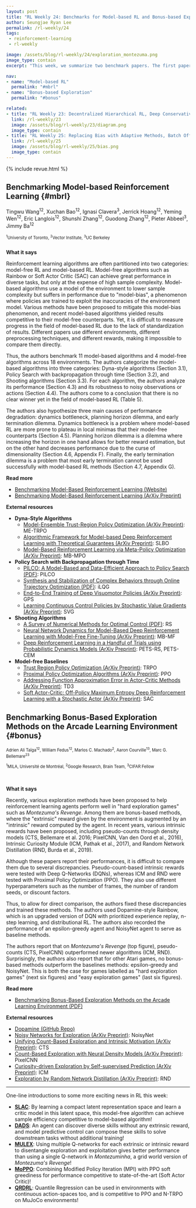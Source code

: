 ```yaml
---
layout: post
title: "RL Weekly 24: Benchmarks for Model-based RL and Bonus-based Exploration Methods"
author: Seungjae Ryan Lee
permalink: /rl-weekly/24
tags:
 - reinforcement-learning
 - rl-weekly

image: /assets/blog/rl-weekly/24/exploration_montezuma.png
image_type: contain
excerpt: "This week, we summarize two benchmark papers. The first paper benchmarks 11 model-based RL algorithms in 18 continuous control environments, and the second paper benchmarks 4 bonus-based exploration methods in 9 Atari environments. Both papers agree that a standardized benchmark is needed for an objective analysis of new algorithms."

nav:
- name: "Model-based RL"
  permalink: "#mbrl"
- name: "Bonus-based Exploration"
  permalink: "#bonus"

related:
- title: "RL Weekly 23: Decentralized Hierarchical RL, Deep Conservative Policy Iteration, and Optimistic PPO"
  link: /rl-weekly/23
  image: /assets/blog/rl-weekly/23/diagram.png
  image_type: contain
- title: "RL Weekly 25: Replacing Bias with Adaptive Methods, Batch Off-policy Learning, and Learning Shared Model for Multi-task RL"
  link: /rl-weekly/25
  image: /assets/blog/rl-weekly/25/bias.png
  image_type: contain
---
```




{% include revue.html %}





## Benchmarking Model-based Reinforcement Learning {#mbrl}

<p class="authors" style="font-size: 0.8em">

Tingwu Wang<sup>12</sup>,
Xuchan Bao<sup>12</sup>,
Ignasi Clavera<sup>3</sup>,
Jerrick Hoang<sup>12</sup>,
Yeming Wen<sup>12</sup>,
Eric Langlois<sup>12</sup>,
Shunshi Zhang<sup>12</sup>,
Guodong Zhang<sup>12</sup>,
Pieter Abbeel<sup>3</sup>,
Jimmy Ba<sup>12</sup>
</p>
<p class="authors__institutions" style="font-size: 0.8em">
    <sup>1</sup>University of Toronto,
    <sup>2</sup>Vector Institute,
    <sup>3</sup>UC Berkeley
</p>

<div class="w100" style="margin: 10px auto;">
  <img src="{{ absolute_url }}/assets/blog/rl-weekly/24/mbrl.png" alt="">
</div>


**What it says**

Reinforcement learning algorithms are often partitioned into two categories: model-free RL and model-based RL. Model-free algorithms such as Rainbow or Soft Actor Critic (SAC) can achieve great performance in diverse tasks, but only at the expense of high sample complexity. Model-based algorithms use a model of the environment to lower sample complexity but suffers in performance due to "model-bias", a phenomenon where policies are trained to exploit the inaccuracies of the environment model. Various methods have been proposed to mitigate this model-bias phenomenon, and recent model-based algorithms yielded results competitive to their model-free counterparts. Yet, it is difficult to measure progress in the field of model-based RL due to the lack of standardization of results. Different papers use different environments, different preprocessing techniques, and different rewards, making it impossible to compare them directly.

Thus, the authors benchmark 11 model-based algorithms and 4 model-free algorithms across 18 environments. The authors categorize the model-based algorithms into three categories: Dyna-style algorithms (Section 3.1), Policy Search with backpropagation through time (Section 3.2), and Shooting algorithms (Section 3.3). For each algorithm, the authors analyze its performance (Section 4.3) and its robustness to noisy observations or actions (Section 4.4). The authors come to a conclusion that there is no clear winner yet in the field of model-based RL (Table 5).

The authors also hypothesize three main causes of performance degradation: dynamics bottleneck, planning horizon dilemma, and early termination dilemma. Dynamics bottleneck is a problem where model-based RL are more prone to plateau in local minimas that their model-free counterparts (Section 4.5). Planning horizon dilemma is a dilemma where increasing the horizon in one hand allows for better reward estimation, but on the other hand decreases performance due to the curse of dimensionality (Section 4.6, Appendix F). Finally, the early termination dilemma is a problem that most early termination cannot be used successfully with model-based RL methods (Section 4.7, Appendix G).



**Read more**

- [Benchmarking Model-Based Reinforcement Learning (Website)](http://www.cs.toronto.edu/~tingwuwang/mbrl.html)
- [Benchmarking Model-Based Reinforcement Learning (ArXiv Preprint)](https://arxiv.org/abs/1907.02057)

**External resources**

- **Dyna-Style Algorithms**
  - [Model-Ensemble Trust-Region Policy Optimization (ArXiv Preprint)](https://arxiv.org/abs/1802.10592): ME-TRPO
  - [Algorithmic Framework for Model-based Deep Reinforcement Learning with Theoretical Guarantees (ArXiv Preprint)](https://arxiv.org/abs/1807.03858): SLBO
  - [Model-Based Reinforcement Learning via Meta-Policy Optimization (ArXiv Preprint)](https://arxiv.org/abs/1809.05214): MB-MPO
- **Policy Search with Backpropagation through Time**
  - [PILCO: A Model-Based and Data-Efficient Approach to Policy Search (PDF)](https://www.ias.informatik.tu-darmstadt.de/uploads/Publications/Deisenroth_ICML_2011.pdf): PILCO
  - [Synthesis and Stabilization of Complex Behaviors through Online Trajectory Optimization (PDF)](https://homes.cs.washington.edu/~todorov/papers/TassaIROS12.pdf): iLQG
  - [End-to-End Training of Deep Visuomotor Policies (ArXiv Preprint)](https://arxiv.org/abs/1504.00702): GPS
  - [Learning Continuous Control Policies by Stochastic Value Gradients (ArXiv Preprint)](https://arxiv.org/abs/1510.09142): SVG
- **Shooting Algorithms**
  - [A Survey of Numerical Methods for Optimal Control (PDF)](http://www.anilvrao.com/Publications/ConferencePublications/trajectorySurveyAAS.pdf): RS
  - [Neural Network Dynamics for Model-Based Deep Reinforcement Learning with Model-Free Fine-Tuning (ArXiv Preprint)](https://arxiv.org/abs/1708.02596): MB-MF
  - [Deep Reinforcement Learning in a Handful of Trials using Probabilistic Dynamics Models (ArXiv Preprint)](https://arxiv.org/abs/1805.12114): PETS-RS, PETS-CEM
- **Model-free Baselines**
  - [Trust Region Policy Optimization (ArXiv Preprint)](https://arxiv.org/abs/1502.05477): TRPO
  - [Proximal Policy Optimization Algorithms (ArXiv Preprint)](https://arxiv.org/abs/1707.06347): PPO
  - [Addressing Function Approximation Error in Actor-Critic Methods (ArXiv Preprint)](https://arxiv.org/abs/1802.09477): TD3
  - [Soft Actor-Critic: Off-Policy Maximum Entropy Deep Reinforcement Learning with a Stochastic Actor (ArXiv Preprint)](https://arxiv.org/abs/1801.01290): SAC



## Benchmarking Bonus-Based Exploration Methods on the Arcade Learning Environment {#bonus}

<p class="authors" style="font-size: 0.8em">
Adrien Ali Taïga<sup>12</sup>,
William Fedus<sup>12</sup>,
Marlos C. Machado<sup>2</sup>,
Aaron Courville<sup>13</sup>,
Marc G. Bellemare<sup>23</sup>
</p>
<p class="authors__institutions" style="font-size: 0.8em">
    <sup>1</sup>MILA, Université de Montréal,
    <sup>2</sup>Google Research, Brain Team,
    <sup>3</sup>CIFAR Fellow
</p>

<div class="w60" style="margin: 10px auto;">
  <img src="{{ absolute_url }}/assets/blog/rl-weekly/24/exploration_montezuma.png" alt="">
</div>

<div class="w100" style="margin: 10px auto;">
  <img src="{{ absolute_url }}/assets/blog/rl-weekly/24/exploration_hard.png" alt="">
</div>

<div class="w100" style="margin: 10px auto;">
  <img src="{{ absolute_url }}/assets/blog/rl-weekly/24/exploration_easy.png" alt="">
</div>

**What it says**

Recently, various exploration methods have been proposed to help reinforcement learning agents perform well in "hard exploration games" such as *Montezuma's Revenge*. Among them are bonus-based methods, where the "extrinsic" reward given by the environment is augmented by an "intrinsic" reward computed by the agent. In recent years, various intrinsic rewards have been proposed, including pseudo-counts through density models (CTS, Bellemare et al. 2016; PixelCNN, Van den Oord et al., 2016), Intrinsic Curiosity Module (ICM, Pathak et al., 2017), and Random Network Distillation (RND, Burda et al., 2019).

Although these papers report their performances, it is difficult to compare them due to several discrepancies. Pseudo-count-based intrinsic rewards were tested with Deep Q-Networks (DQNs), whereas ICM and RND were tested with Proximal Policy Optimization (PPO). They also use different hyperparameters such as the number of frames, the number of random seeds, or discount factors.

Thus, to allow for direct comparison, the authors fixed these discrepancies and trained these methods. The authors used Dopamine-style Rainbow, which is an upgraded version of DQN with prioritized experience replay, n-step learning, and distributional RL. The authors also recorded the performance of an epsilon-greedy agent and NoisyNet agent to serve as baseline methods.

The authors report that on *Montezuma's Revenge* (top figure), pseudo-counts (CTS, PixelCNN) outperformed newer algorithms (ICM, RND). Surprisingly, the authors also report that for other Atari games, no bonus-based methods outperform the baselines methods: epsilon-greedy and NoisyNet. This is both the case for games labelled as "hard exploration games" (next six figures) and "easy exploration games" (last six figures).

**Read more**

- [Benchmarking Bonus-Based Exploration Methods on the Arcade Learning Environment (PDF)](https://drive.google.com/file/d/1I05c4-d9OsNwGZnLx85fR8dnX-yVoTWe/view)

**External resources**

- [Dopamine (GitHub Repo)](https://github.com/google/dopamine)
- [Noisy Networks for Exploration (ArXiv Preprint)](https://arxiv.org/abs/1706.10295): NoisyNet
- [Unifying Count-Based Exploration and Intrinsic Motivation (ArXiv Preprint)](https://arxiv.org/abs/1606.01868): CTS
- [Count-Based Exploration with Neural Density Models (ArXiv Preprint)](https://arxiv.org/abs/1703.01310): PixelCNN
- [Curiosity-driven Exploration by Self-supervised Prediction (ArXiv Preprint)](https://arxiv.org/abs/1705.05363): ICM
- [Exploration by Random Network Distillation (ArXiv Preprint)](https://arxiv.org/abs/1810.12894): RND






------

One-line introductions to some more exciting news in RL this week:

- [**SLAC**](https://alexlee-gk.github.io/slac/): By learning a compact latent representation space and learn a critic model in this latent space, this model-free algorithm can achieve sample efficiency competitive to model-based algorithm!
- [**DADS**](https://arxiv.org/abs/1907.01657): An agent can discover diverse skills without any extrinsic reward, and model predictive control can compose these skills to solve downstream tasks without additional training!
- [**MULEX**](https://arxiv.org/abs/1907.00868): Using multiple Q-networks for each extrinsic or intrinsic reward to disentangle exploration and exploitation gives better performance than using a single Q-network in *Montezuminha*, a grid world version of *Montezuma's Revenge*!
- [**MoPPO**](https://arxiv.org/abs/1907.01298): Combining Modified Policy Iteration (MPI) with PPO soft greediness for performance competitive to state-of-the-art (Soft Actor Critic)!
- [**QRDRL**](https://arxiv.org/abs/1906.11941): Quantile Regression can be used in environments with continuous action-spaces too, and is competitive to PPO and N-TRPO on MuJoCo environments!

